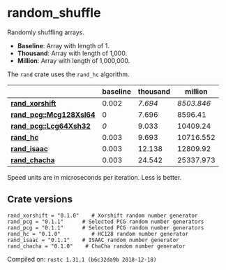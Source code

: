 # random_shuffle
Randomly shuffling arrays.

* **Baseline**: Array with length of 1.
* **Thousand**: Array with length of 1,000.
* **Million**: Array with length of 1,000,000.

The `rand` crate uses the `rand_hc` algorithm.

| | baseline | thousand | million |
| --- | --- | --- | --- |
| **[rand_xorshift](https://crates.io/crates/rand_xorshift)** | 0.002 | *7.694* | *8503.846* |
| **[rand_pcg::Mcg128Xsl64](https://crates.io/crates/rand_pcg)** | 0 | 7.696 | 8596.41 |
| **[rand_pcg::Lcg64Xsh32](https://crates.io/crates/rand_pcg)** | *0* | 9.033 | 10409.24 |
| **[rand_hc](https://crates.io/crates/rand_hc)** | 0.003 | 9.693 | 10716.552 |
| **[rand_isaac](https://crates.io/crates/rand_isaac)** | 0.003 | 12.138 | 12809.92 |
| **[rand_chacha](https://crates.io/crates/rand_chacha)** | 0.003 | 24.542 | 25337.973 |

Speed units are in microseconds per iteration. Less is better.

## Crate versions

    rand_xorshift = "0.1.0"    # Xorshift random number generator 
    rand_pcg = "0.1.1"      # Selected PCG random number generators 
    rand_pcg = "0.1.1"      # Selected PCG random number generators 
    rand_hc = "0.1.0"          # HC128 random number generator 
    rand_isaac = "0.1.1"    # ISAAC random number generator 
    rand_chacha = "0.1.0"    # ChaCha random number generator 

Compiled on: `rustc 1.31.1 (b6c32da9b 2018-12-18)`